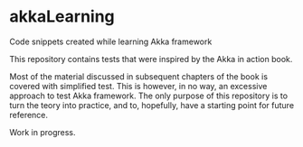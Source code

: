# akkaLearning
Code snippets created while learning Akka framework

This repository contains tests that were inspired by the Akka in action book. 

Most of the material discussed in subsequent chapters of the book is covered with simplified test.
This is however, in no way, an excessive approach to test Akka framework. The only purpose of this repository is to turn the teory into practice, and to, hopefully, have a starting point for future reference.

Work in progress.
